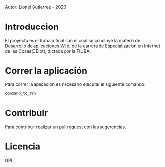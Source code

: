 Autor: Lionel Gutierrez - 2020

# Introduccion
El proyecto es el trabajo final con el cual se concluye la materia de Desarrollo de aplicaciones Web, de la carrera de Especializacion en Internet de las Cosas(CEIot), dictada por la FIUBA.


# Correr la aplicación
Para correr la aplicación es necesario ejecutar el siguiente comando:
```sh
command_to_run
```
# Contribuir
Para contribuir realizar un pull request con las sugerencias.

# Licencia
GPL
